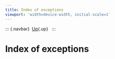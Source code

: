 ```yaml
---
title: Index of exceptions
viewport: 'width=device-width, initial-scale=1'
---
```


::: {.navbar}
 [Up](index.html "Index"){.up}  
:::

Index of exceptions
===================
